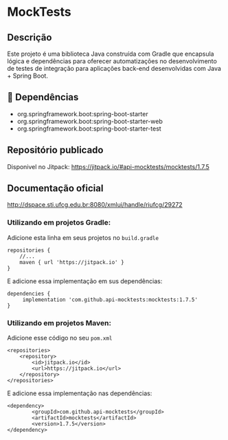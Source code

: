 # MockTests

## Descrição

Este projeto é uma biblioteca Java construída com Gradle que encapsula lógica e dependências para oferecer automatizações no desenvolvimento de testes de integração para aplicações back-end desenvolvidas com Java + Spring Boot.

## :hammer: Dependências

- org.springframework.boot:spring-boot-starter
- org.springframework.boot:spring-boot-starter-web
- org.springframework.boot:spring-boot-starter-test

## Repositório publicado

Disponivel no Jitpack: 
https://jitpack.io/#api-mocktests/mocktests/1.7.5

## Documentação oficial

http://dspace.sti.ufcg.edu.br:8080/xmlui/handle/riufcg/29272

### Utilizando em projetos Gradle: 

Adicione esta linha em seus projetos no ```build.gradle```

```
repositories {
	//...
	maven { url 'https://jitpack.io' }
}
```

E adicione essa implementação em sus dependências:

```
dependencies {
	 implementation 'com.github.api-mocktests:mocktests:1.7.5'
}
```

### Utilizando em projetos Maven:

Adicione esse código no seu ```pom.xml```

```
<repositories>
    <repository>
        <id>jitpack.io</id>
        <url>https://jitpack.io</url>
    </repository>
</repositories>
```

E adicione essa implementação nas dependências:

```
<dependency>
	    <groupId>com.github.api-mocktests</groupId>
	    <artifactId>mocktests</artifactId>
	    <version>1.7.5</version>
</dependency>
```
